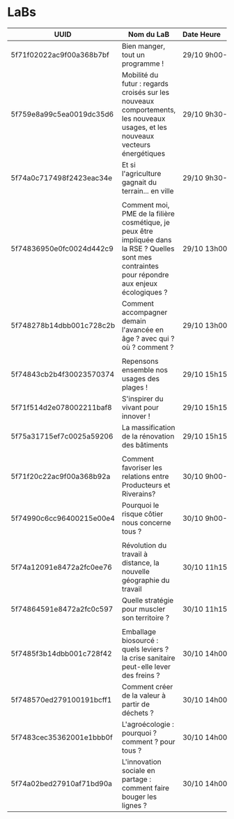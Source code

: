 # LaBs

|UUID|Nom&nbsp;du&nbsp;LaB|Date&nbsp;Heure&nbsp;&nbsp;&nbsp;&nbsp;&nbsp;&nbsp;&nbsp;&nbsp;&nbsp;&nbsp;&nbsp;&nbsp;&nbsp;&nbsp;&nbsp;&nbsp;&nbsp;&nbsp;&nbsp;|Groupe
|---|---|---|---|
5f71f02022ac9f00a368b7bf|Bien manger, tout un programme !|29/10 9h00-10h45|A
5f759e8a99c5ea0019dc35d6|Mobilité du futur : regards croisés sur les nouveaux comportements, les nouveaux usages, et les nouveaux vecteurs énergétiques|29/10 9h30-11h15|A
5f74a0c717498f2423eac34e|Et si l'agriculture gagnait du terrain... en ville|29/10 9h30-11h15|A
|||||
5f74836950e0fc0024d442c9|Comment moi, PME de la filière cosmétique, je peux être impliquée dans la RSE ? Quelles sont mes contraintes pour répondre aux enjeux écologiques ?|29/10 13h00-14h45|B
5f748278b14dbb001c728c2b|Comment accompagner demain l'avancée en âge ? avec qui ? où ? comment ?|29/10 13h00-14h45|B
|||||
5f74843cb2b4f30023570374|Repensons ensemble nos usages des plages !|29/10 15h15-17h00|C
5f71f514d2e078002211baf8|S'inspirer du vivant pour innover !|29/10 15h15-17h00|C
5f75a31715ef7c0025a59206|La massification de la rénovation des bâtiments|29/10 15h15-17h00|C
|||||
5f71f20c22ac9f00a368b92a|Comment favoriser les relations entre Producteurs et Riverains?|30/10 9h00-10h45|D
5f74990c6cc96400215e00e4|Pourquoi le risque côtier nous concerne tous ?|30/10 9h00-10h45|D
|||||
5f74a12091e8472a2fc0ee76|Révolution du travail à distance, la nouvelle géographie du travail|30/10 11h15-13h00|E
5f74864591e8472a2fc0c597|Quelle stratégie pour muscler son territoire ?|30/10 11h15-13h00|E
|||||
5f7485f3b14dbb001c728f42|Emballage biosourcé : quels leviers ? la crise sanitaire peut-elle lever des freins ?|30/10 14h00-15h45|F
5f748570ed279100191bcff1|Comment créer de la valeur à partir de déchets ?|30/10 14h00-15h45|F
5f7483cec35362001e1bbb0f|L'agroécologie : pourquoi ? comment ? pour tous ?|30/10 14h00-15h45|F
5f74a02bed27910af71bd90a|L'innovation sociale en partage : comment faire bouger les lignes ?|30/10 14h00-15h45|F
